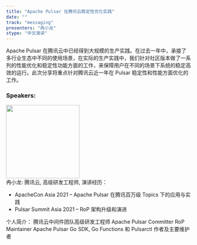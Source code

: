 ```yaml
---
title: "Apache Pulsar 在腾讯云稳定性优化实践"
date: "" 
track: "messaging"
presenters: "冉小龙"
stype: "中文演讲"
---
```

Apache Pulsar 在腾讯云中已经得到大规模的生产实践。在过去一年中，承接了多行业生态中不同的使用场景，在实际的生产实践中，我们针对社区版本做了一系列的性能优化和稳定性功能方面的工作，来保障用户在不同的场景下系统的稳定高效的运行。此次分享将重点针对腾讯云近一年在 Pulsar 稳定性和性能方面优化的工作。
 ### Speakers: 
 <img src="images/speaker/1158.png" width="200" /><br>冉小龙: 腾讯云, 高级研发工程师, 演讲经历：

- ApacheCon Asia 2021 – Apache Pulsar 在腾讯百万级 Topics 下的应用与实践
- Pulsar Summit Asia 2021 – RoP 架构升级和演进 

个人简介：
腾讯云中间件团队高级研发工程师
Apache Pulsar Committer
RoP Maintainer
Apache Pulsar Go SDK, Go Functions 和 Pulsarctl 作者及主要维护者
 